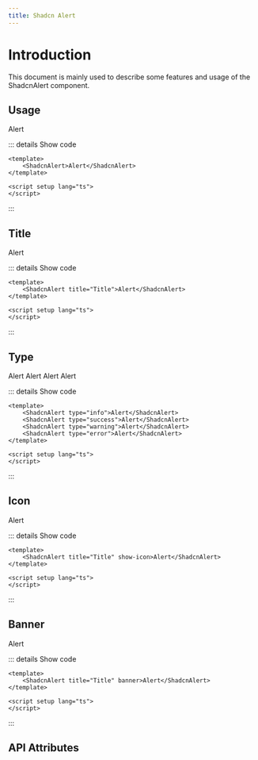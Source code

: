 ```yaml
---
title: Shadcn Alert
---
```


# Introduction

This document is mainly used to describe some features and usage of the ShadcnAlert component.

## Usage

<CodeRunner title="Usage">
    <ShadcnAlert>Alert</ShadcnAlert>
</CodeRunner>

::: details Show code

```vue
<template>
    <ShadcnAlert>Alert</ShadcnAlert>
</template>

<script setup lang="ts">
</script>
```

:::

## Title

<CodeRunner title="Title">
    <ShadcnAlert title="Title">Alert</ShadcnAlert>
</CodeRunner>

::: details Show code

```vue
<template>
    <ShadcnAlert title="Title">Alert</ShadcnAlert>
</template>

<script setup lang="ts">
</script>
```

:::

## Type

<CodeRunner title="Type">
    <div class="space-y-2">
        <ShadcnAlert type="info">Alert</ShadcnAlert>
        <ShadcnAlert type="success">Alert</ShadcnAlert>
        <ShadcnAlert type="warning">Alert</ShadcnAlert>
        <ShadcnAlert type="error">Alert</ShadcnAlert>
    </div>
</CodeRunner>

::: details Show code

```vue
<template>
    <ShadcnAlert type="info">Alert</ShadcnAlert>
    <ShadcnAlert type="success">Alert</ShadcnAlert>
    <ShadcnAlert type="warning">Alert</ShadcnAlert>
    <ShadcnAlert type="error">Alert</ShadcnAlert>
</template>

<script setup lang="ts">
</script>
```

:::

## Icon

<CodeRunner title="Icon">
    <ShadcnAlert title="Title" show-icon>Alert</ShadcnAlert>
</CodeRunner>

::: details Show code

```vue
<template>
    <ShadcnAlert title="Title" show-icon>Alert</ShadcnAlert>
</template>

<script setup lang="ts">
</script>
```

:::

## Banner

<CodeRunner title="Banner">
    <ShadcnAlert title="Title" banner>Alert</ShadcnAlert>
</CodeRunner>

::: details Show code

```vue
<template>
    <ShadcnAlert title="Title" banner>Alert</ShadcnAlert>
</template>

<script setup lang="ts">
</script>
```

:::

## API Attributes

<ApiTable title="Alert Props"
    :headers="['Attribute', 'Description', 'Type', 'Default Value', 'Depend', 'List']"
    :columns="[
        ['title', 'The title of the alert', 'String', '-', '-', '-'],
        ['type', 'The type of the alert', 'Enum', 'info', '-', 'info, success, warning, error'],
        ['show-icon', 'Whether to show the icon', 'Boolean', 'false', '-', '-'],
        ['banner', 'Whether to create a banner alert', 'Boolean', 'false', '-', '-'],
    ]">
</ApiTable>

<br />

<ApiTable title="Alert Slots"
    :headers="['Name', 'Description', 'Props Reference']"
    :columns="[
        ['default', 'Default slot', '-'],
        ['icon', 'Icon slot', '-'],
    ]">
</ApiTable>
